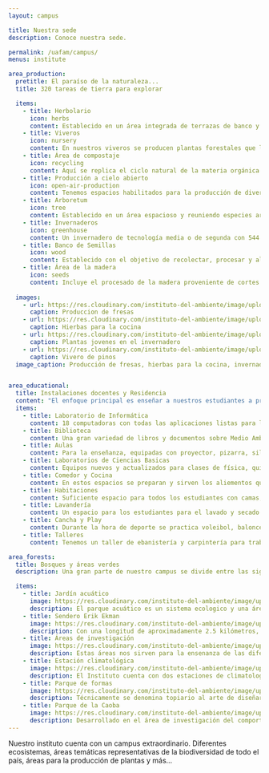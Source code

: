 ```yaml
---
layout: campus

title: Nuestra sede
description: Conoce nuestra sede.

permalink: /uafam/campus/
menus: institute

area_production:
  pretitle: El paraíso de la naturaleza...
  title: 320 tareas de tierra para explorar

  items:
    - title: Herbolario
      icon: herbs
      content: Establecido en un área integrada de terrazas de banco y de sistema agroforestal permanente. Su objetivo es básicamente académico, pero se conjugan en este el uso de las diferentes plantas tanto en lo culinario, medicinal, repelente y de bebida.
    - title: Viveros
      icon: nursery
      content: En nuestros viveros se producen plantas forestales que luego son establecidas en diferentes partes del país, pero especialmente en Jarabacoa. Hacen posible los programas de reforestación que se llevan a cabo cada año en el municipio y en muchas partes del país.
    - title: Área de compostaje
      icon: recycling
      content: Aquí se replica el ciclo natural de la materia orgánica. El objetivo primordial es clasificar, reusar y reciclar los residuos sólidos generados en el centro académico. Dentro de este concepto la materia organica es apilada, mezclando sus diferentes etapas de descomposición para lograr el producto final, que es el humus.
    - title: Producción a cielo abierto
      icon: open-air-production
      content: Tenemos espacios habilitados para la producción de diversos rubros donde se conjugan técnicas como agroforestería, monocutivos y aprovechamiento de la materia orgánica en el manejo sostenible del suelo. Estas producciones son parte del aprendizaje del estudiante.
    - title: Arboretum
      icon: tree
      content: Establecido en un área espacioso y reuniendo especies arbóreas, latifoliadas y coníferas, endémicas, nativas e introducidas. Estas plantas se identifican botánicamente y su objetivo principal es académico.
    - title: Invernaderos
      icon: greenhouse
      content: Un invernadero de tecnología media o de segunda con 544 metros², compuesto por materiales de hierro galvanizado, plástico y malla anti insectos. En este se establecen cultivos hortícolas o intensivos como el tomate, ají, pepino y, en algún momento el cilantro.
    - title: Banco de Semillas
      icon: wood
      content: Establecido con el objetivo de recolectar, procesar y almacenar semillas forestales para ser utilizadas en las actividades de producción de plantas para los programas nacional y regional de reforestación.
    - title: Área de la madera
      icon: seeds
      content: Incluye el procesado de la madera proveniente de cortes. De rolo a madera cortada, secado y utilización de esta para muebles y cualquier otro producto que se quiera lograr Consta de área de aserrío con sierra eléctrica, carro para el movimiento de los troncos, secadero solar y tina para tratamiento químico de la madera.
  
  images:
    - url: https://res.cloudinary.com/instituto-del-ambiente/image/upload/pages/fresas.jpg
      caption: Produccion de fresas
    - url: https://res.cloudinary.com/instituto-del-ambiente/image/upload/pages/hierbas.jpg
      caption: Hierbas para la cocina
    - url: https://res.cloudinary.com/instituto-del-ambiente/image/upload/pages/plantas-jovenes.jpg
      caption: Plantas jovenes en el invernadero
    - url: https://res.cloudinary.com/instituto-del-ambiente/image/upload/pages/vivero-pinos.jpg
      caption: Vivero de pinos
  image_caption: Producción de fresas, hierbas para la cocina, invernadero y vivero.


area_educational:
  title: Instalaciones docentes y Residencia
  content: "El enfoque principal es enseñar a nuestros estudiantes a proteger el Medio Ambiente. Es entonces cuando hacemos uso de los siguentes espacios:"
  items:
    - title: Laboratorio de Informática
      content: 18 computadoras con todas las aplicaciones listas para los estudios.
    - title: Biblioteca
      content: Una gran variedad de libros y documentos sobre Medio Ambiente y Recursos Naturales.
    - title: Aulas
      content: Para la enseñanza, equipadas con proyector, pizarra, sillas y mesas.
    - title: Laboratorios de Ciencias Basicas
      content: Equipos nuevos y actualizados para clases de física, química y biología.
    - title: Comedor y Cocina
      content: En estos espacios se preparan y sirven los aliementos que se consumen diariamente en el Instituto. 
    - title: Habitaciones
      content: Suficiente espacio para todos los estudiantes con camas, estantes y baños.
    - title: Lavandería
      content: Un espacio para los estudiantes para el lavado y secado de su ropa.
    - title: Cancha y Play
      content: Durante la hora de deporte se practica voleibol, baloncesto, baseball entre otros.
    - title: Talleres
      content: Tenemos un taller de ebanistería y carpintería para trabajar con mardera.

area_forests:
  title: Bosques y áreas verdes
  description: Una gran parte de nuestro campus se divide entre las siguientes áreas. Estas áreas son las que hacen que nuestro Instituto sea tan especial.

  items:
    - title: Jardín acuático
      image: https://res.cloudinary.com/instituto-del-ambiente/image/upload/pages/parque-acuatico.jpg
      description: El parque acuático es un sistema ecologico y una área ecoturistica que contiene una variedad de diferentes plantas y vidas acuaticas. Se encuentran diferentes especies de aves, peces, tortugas y más. Aquí se plasma un modelo de manejo de microcuenca. Tomando como base una pequeña presa en la cañada La Baya para hacer posible el suministro de agua de riego para el vivero establecido en los terrenos del Instituto.
    - title: Sendero Erik Ekman
      image: https://res.cloudinary.com/instituto-del-ambiente/image/upload/pages/senderos.jpg
      description: Con una longitud de aproximadamente 2.5 kilómetros, circunda el campus iniciando en la casa de estudiantes femeninas y bordeando La Cañada La Baya hasta llegar al club. Es un atractivo por el parque acuático y también tiene un alto interés académico, tanto por el bosque de galería como por los aspectos básicos de senderismo.
    - title: Áreas de investigación
      image: https://res.cloudinary.com/instituto-del-ambiente/image/upload/pages/area-de-investigacion.jpg
      description: Estas áreas nos sirven para la ensenanza de las diferentes clases. Lo mejor que los estudiantes pueden hacer es practicar su conocimiento teorico en practica. Aunque todo el campus tiene alto interés académico, el Parque de Las Caobas se considera un rodal de investigación. Aquí se evalúa la interacción y el desarrollo de la especie Caoba Hondureña, introducida recientemente en el país.
    - title: Estación climatológica
      image: https://res.cloudinary.com/instituto-del-ambiente/image/upload/pages/estacion-climatologica.jpg
      description: El Instituto cuenta con dos estaciones de climatología. Una perteneciente al Instituto de Recursos Hidráulicos (INDRHRI) y la otra a Reddom. La de Reddom pertenece a un sistema moderno de registro climatológico, conectada a un servidor que traduce de manera puntual los datos y que pueden ser accesados en cualquier momento a nivel nacional. La del INDRHI es parte del sistema nacional de registros climatológicos y data de varias décadas. 
    - title: Parque de formas
      image: https://res.cloudinary.com/instituto-del-ambiente/image/upload/pages/parque-de-formas.jpg
      description: Técnicamente se denomina topiario al arte de diseñar y preparar plantas mediante poda y conducción para formar figuras diferentes, tanto geométricas, de animales o de cosas sin vida como casa, bicicleta. Esta es una labor ejecutada a lo largo de la vida estudiantil donde se desarrolla el oficio de la poda y la imaginación.
    - title: Parque de la Caoba
      image: https://res.cloudinary.com/instituto-del-ambiente/image/upload/pages/parque-caoba.jpg
      description: Desarrollado en el área de investigación del comportamiento de la Caoba hondureña. Aprovechando la sombra del lugar se establece un parque con plantas propias de climas húmedos y bancos y diseños con material reciclado convirtiendo este lugar de interés académico en un espacio de descanso y meditación.
---
```


Nuestro instituto cuenta con un campus extraordinario. Diferentes ecosistemas, áreas temáticas representativas de la biodiversidad de todo el país, áreas para la producción de plantas y más...
